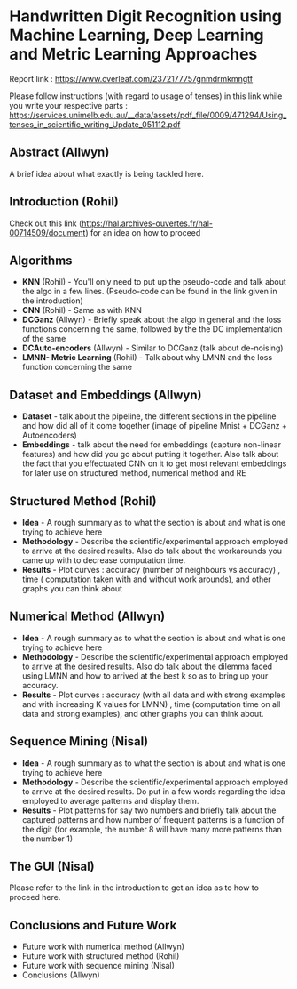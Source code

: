Handwritten Digit Recognition using Machine Learning, Deep Learning and Metric Learning Approaches 
===============================================================================

Report link : https://www.overleaf.com/2372177757gnmdrmkmngtf 

Please follow instructions (with regard to usage of tenses) in this link while you write your respective parts : https://services.unimelb.edu.au/__data/assets/pdf_file/0009/471294/Using_tenses_in_scientific_writing_Update_051112.pdf

Abstract (Allwyn)
-----------
A brief idea about what exactly is being tackled here.

Introduction (Rohil)
----------------
Check out this link (https://hal.archives-ouvertes.fr/hal-00714509/document) for an idea on how to proceed 

Algorithms 
---------------
* __KNN__ (Rohil) - You'll only need to put up the pseudo-code and talk about the algo in a few lines. (Pseudo-code can be found in the link given in the introduction)
* __CNN__ (Rohil) - Same as with KNN
* __DCGanz__ (Allwyn) - Briefly speak about the algo in general and the loss functions concerning the same, followed by the the DC implementation of the same
* __DCAuto-encoders__ (Allwyn) - Similar to DCGanz (talk about de-noising)
* __LMNN- Metric Learning__ (Rohil) - Talk about why LMNN and the loss function concerning the same

 Dataset and Embeddings (Allwyn)
----------------------------------
* __Dataset__ - talk about the pipeline, the different sections in the pipeline and how did all of it come together (image of pipeline Mnist + DCGanz + Autoencoders)
* __Embeddings__ - talk about the need for embeddings (capture non-linear features) and how did you go about putting it together. Also talk about the fact that you effectuated CNN on it to get most relevant embeddings for later use on structured method, numerical method and RE

Structured Method (Rohil)
------------------------
* __Idea__  - A rough summary as to what the section is about and what is one trying to achieve here
* __Methodology__ - Describe the scientific/experimental approach employed to arrive at the desired results. Also do talk about the workarounds you came up with to decrease computation time.
* __Results__ - Plot curves  : accuracy (number of neighbours vs accuracy) , time ( computation taken with and without work arounds), and other graphs you can think about

Numerical Method (Allwyn)
------------------------
* __Idea__  - A rough summary as to what the section is about and what is one trying to achieve here
* __Methodology__ - Describe the scientific/experimental approach employed to arrive at the desired results. Also do talk about the dilemma faced using LMNN and how to arrived at the best k so as to bring up your accuracy.
* __Results__ - Plot curves  : accuracy (with all data and with strong examples and with increasing K values for LMNN) , time (computation time on all data and strong examples), and other graphs you can think about.
 
Sequence Mining (Nisal)
------------------------
* __Idea__  - A rough summary as to what the section is about and what is one trying to achieve here
* __Methodology__ - Describe the scientific/experimental approach employed to arrive at the desired results. Do put in a few words regarding the idea employed to average patterns and display them.
* __Results__ - Plot patterns for say two numbers and briefly talk about the captured patterns and how number of frequent patterns is a function of the digit (for example, the number 8 will have many more patterns than the number 1)

The GUI (Nisal)
------------------------
Please refer to the link in the introduction to get an idea as to how to proceed here.

Conclusions and Future Work
----------------------------------------
- Future work with numerical method (Allwyn)
- Future work with structured method (Rohil)
- Future work with sequence mining (Nisal)
- Conclusions (Allwyn)
 


